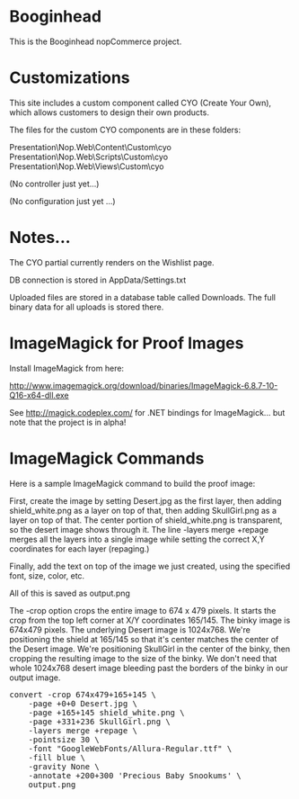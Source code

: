 # Booginhead

This is the Booginhead nopCommerce project.

# Customizations

This site includes a custom component called CYO (Create Your Own), 
which allows customers to design their own products.

The files for the custom CYO components are in these folders:

Presentation\Nop.Web\Content\Custom\cyo
Presentation\Nop.Web\Scripts\Custom\cyo
Presentation\Nop.Web\Views\Custom\cyo

(No controller just yet...)

(No configuration just yet ...)

# Notes...

The CYO partial currently renders on the Wishlist page.

DB connection is stored in AppData/Settings.txt

Uploaded files are stored in a database table called Downloads. 
The full binary data for all uploads is stored there.

# ImageMagick for Proof Images

Install ImageMagick from here:

http://www.imagemagick.org/download/binaries/ImageMagick-6.8.7-10-Q16-x64-dll.exe

See http://magick.codeplex.com/ for .NET bindings for ImageMagick... 
but note that the project is in alpha!

# ImageMagick Commands

Here is a sample ImageMagick command to build the proof image:

First, create the image by setting Desert.jpg as the
first layer, then adding shield_white.png as a layer
on top of that, then adding SkullGirl.png as a layer
on top of that. The center portion of shield_white.png
is transparent, so the desert image shows through it.
The line -layers merge +repage merges all the layers into
a single image while setting the correct X,Y coordinates
for each layer (repaging.)

Finally, add the text on top of the image we just created,
using the specified font, size, color, etc.

All of this is saved as output.png

The -crop option crops the entire image to 674 x 479 pixels.
It starts the crop from the top left corner at X/Y 
coordinates 165/145. The binky image is 674x479 pixels.
The underlying Desert image is 1024x768. We're positioning
the shield at 165/145 so that it's center matches the center
of the Desert image. We're positioning SkullGirl in the 
center of the binky, then  cropping the resulting image to
the size of the binky. We don't need that whole 1024x768
desert image bleeding past the borders of the binky in our
output image.

<pre>
convert -crop 674x479+165+145 \
    -page +0+0 Desert.jpg \
    -page +165+145 shield_white.png \
    -page +331+236 SkullGirl.png \
    -layers merge +repage \
    -pointsize 30 \
    -font "GoogleWebFonts/Allura-Regular.ttf" \
    -fill blue \
    -gravity None \
    -annotate +200+300 'Precious Baby Snookums' \
    output.png 
</pre>
